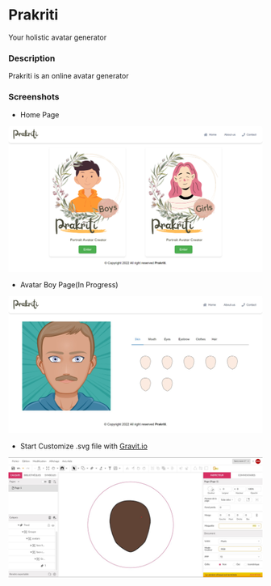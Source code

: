 # Prakriti
Your holistic avatar generator

### Description 
Prakriti is an online avatar generator 

### Screenshots

* Home Page

![](static/screenshoots/Prakriti-app-Your-holistic-avatar-generator.png)

* Avatar Boy Page(In Progress)

![](static/screenshoots/start-avatar.jpeg)

* Start Customize .svg file with [Gravit.io](https://designer.gravit.io/)

![](static/screenshoots/gravit.io.jpg)